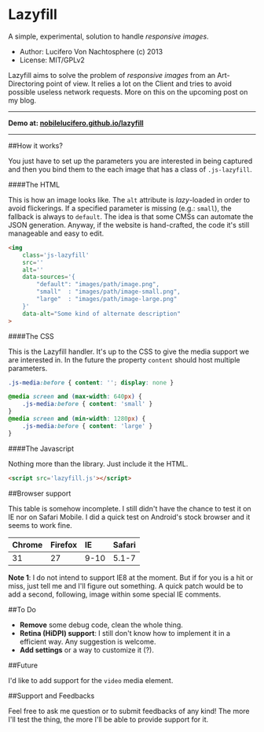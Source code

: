Lazyfill
========

A simple, experimental, solution to handle *responsive images*.

* Author: Lucifero Von Nachtosphere (c) 2013
* License: MIT/GPLv2

Lazyfill aims to solve the problem of *responsive images* from an Art-Directoring point of view. It relies a lot on the Client and tries to avoid possible useless network requests.
More on this on the upcoming post on my blog.

---

**Demo at: [nobilelucifero.github.io/lazyfill](http://nobilelucifero.github.io/lazyfill)**

---


##How it works?

You just have to set up the parameters you are interested in being captured and then you bind them to the each image that has a class of `.js-lazyfill`.


####The HTML

This is how an image looks like. The `alt` attribute is *lazy*-loaded in order to avoid flickerings. If a specified parameter is missing (e.g.: `small`), the fallback is always to `default`. The idea is that some CMSs can automate the JSON generation. Anyway, if the website is hand-crafted, the code it's still manageable and easy to edit.

```html
<img
    class='js-lazyfill'
    src=''
    alt=''
    data-sources='{
        "default": "images/path/image.png",
        "small"  : "images/path/image-small.png",
        "large"  : "images/path/image-large.png"
    }'
    data-alt="Some kind of alternate description"
>
```


####The CSS

This is the Lazyfill handler. It's up to the CSS to give the media support we are interested in. In the future the property `content` should host multiple parameters.

```css
.js-media:before { content: ''; display: none }

@media screen and (max-width: 640px) {
    .js-media:before { content: 'small' }
}
@media screen and (min-width: 1280px) {
    .js-media:before { content: 'large' }
}

```


####The Javascript

Nothing more than the library. Just include it the  HTML.

```html
<script src='lazyfill.js'></script>
```


##Browser support

This table is somehow incomplete. I still didn't have the chance to test it on IE nor on Safari Mobile. I did a quick test on Android's stock browser and it seems to work fine.

| Chrome | Firefox | IE   | Safari |
|:-------|:--------|:-----|:-------|
| 31     | 27      | 9-10 | 5.1-7  |

**Note 1**: I do not intend to support IE8 at the moment. But if for you is a hit or miss, just tell me and I'll figure out something. A quick patch would be to add a second, following, image within some special IE comments.


##To Do
* **Remove** some debug code, clean the whole thing.
* **Retina (HiDPI) support**: I still don't know how to implement it in a efficient way. Any suggestion is welcome.
* **Add settings** or a way to customize it (?).


##Future

I'd like to add support for the `video` media element.


##Support and Feedbacks

Feel free to ask me question or to submit feedbacks of any kind! The more I'll test the thing, the more I'll be able to provide support for it.
